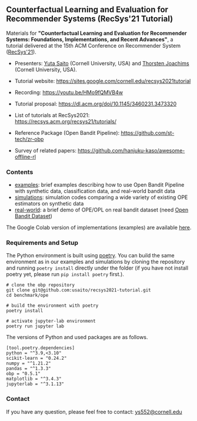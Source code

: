 ## Counterfactual Learning and Evaluation for Recommender Systems (RecSys'21 Tutorial)

Materials for **"Counterfactual Learning and Evaluation for Recommender Systems: Foundations, Implementations, and Recent Advances"**, a tutorial delivered at the 15th ACM Conference on Recommender System ([RecSys'21](https://recsys.acm.org/recsys21/)).

- Presenters: [Yuta Saito](https://usait0.com/en/) (Cornell University, USA) and [Thorsten Joachims](https://www.cs.cornell.edu/people/tj/) (Cornell University, USA).

- Tutorial website: https://sites.google.com/cornell.edu/recsys2021tutorial
- Recording: https://youtu.be/HMo9fQMVB4w
- Tutorial proposal: https://dl.acm.org/doi/10.1145/3460231.3473320
- List of tutorials at RecSys2021: https://recsys.acm.org/recsys21/tutorials/
- Reference Package (Open Bandit Pipeline): https://github.com/st-tech/zr-obp
- Survey of related papers: https://github.com/hanjuku-kaso/awesome-offline-rl


### Contents

- [examples](./examples): brief examples describing how to use Open Bandit Pipeline with synthetic data, classification data, and real-world bandit data
- [simulations](./simulations): simulation codes comparing a wide variety of existing OPE estimators on synthetic data
- [real-world](./real-world): a brief demo of OPE/OPL on real bandit dataset (need [Open Bandit Dataset](https://research.zozo.com/data.html))

The Google Colab version of implementations (examples) are available [here](https://drive.google.com/drive/folders/1P3IPoFhVQ0n19EU5PCF_ZfkxRdpTJnJa?usp=sharing).

### Requirements and Setup

The Python environment is built using [poetry](https://github.com/python-poetry/poetry). You can build the same environment as in our examples and simulations by cloning the repository and running `poetry install` directly under the folder (if you have not install poetry yet, please run `pip install poetry` first.).

```
# clone the obp repository
git clone git@github.com:usaito/recsys2021-tutorial.git
cd benchmark/ope

# build the environment with poetry
poetry install

# activate jupyter-lab environment
poetry run jupyter lab
```

The versions of Python and used packages are as follows.
```
[tool.poetry.dependencies]
python = "^3.9,<3.10"
scikit-learn = "0.24.2"
numpy = "^1.21.2"
pandas = "^1.3.3"
obp = "0.5.1"
matplotlib = "^3.4.3"
jupyterlab = "^3.1.13"
```

### Contact
If you have any question, please feel free to contact: ys552@cornell.edu
